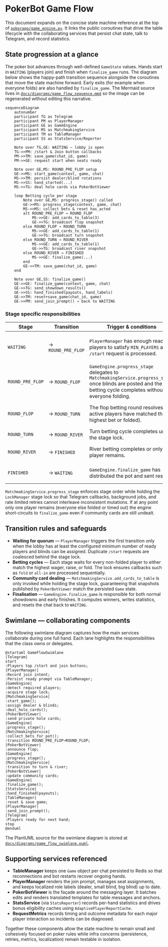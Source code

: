# PokerBot Game Flow

This document expands on the concise state machine reference at the top of
[`pokerapp/game_engine.py`](../pokerapp/game_engine.py). It links the public
coroutines that drive the table lifecycle with the collaborating services that
persist chat state, talk to Telegram, and record statistics.

## State progression at a glance

The poker bot advances through well-defined `GameState` values. Hands start in
`WAITING` (players join) and finish when `finalize_game` runs. The diagram below
shows the happy-path transition sequence alongside the coroutines that move the
state machine forward. Early exits (for example when everyone folds) are also
handled by `finalize_game`. The Mermaid source lives in
[`docs/diagrams/game_flow_sequence.mmd`](diagrams/game_flow_sequence.mmd) so the
image can be regenerated without editing this narrative.

```mermaid
sequenceDiagram
    autonumber
    participant TG as Telegram
    participant PM as PlayerManager
    participant GE as GameEngine
    participant MS as MatchmakingService
    participant TM as TableManager
    participant SS as StatsService/Reporter

    Note over TG,GE: WAITING — lobby is open
    TG->>PM: /start & Join button callbacks
    PM->>TM: save_game(chat_id, game)
    PM->>GE: request start when seats ready

    Note over GE,MS: ROUND_PRE_FLOP setup
    GE->>MS: start_game(context, game, chat)
    MS->>TM: persist dealer/blind rotations
    MS->>SS: hand_started(...)
    MS->>TG: deal hole cards via PokerBotViewer

    loop Betting cycle per stage
        Note over GE,MS: progress_stage() called
        GE->>MS: progress_stage(context, game, chat)
        MS->>MS: collect bets & reset has_acted
        alt ROUND_PRE_FLOP → ROUND_FLOP
            MS->>GE: add_cards_to_table(3)
            GE->>TG: broadcast flop snapshot
        else ROUND_FLOP → ROUND_TURN
            MS->>GE: add_cards_to_table(1)
            GE->>TG: broadcast turn snapshot
        else ROUND_TURN → ROUND_RIVER
            MS->>GE: add_cards_to_table(1)
            GE->>TG: broadcast river snapshot
        else ROUND_RIVER → FINISHED
            MS->>GE: finalize_game(...)
        end
        GE->>TM: save_game(chat_id, game)
    end

    Note over GE,SS: finalize_game()
    GE->>GE: finalize_game(context, game, chat)
    GE->>TG: send_showdown_results()
    GE->>SS: hand_finished(payouts, hand_labels)
    GE->>TM: reset+save_game(chat_id, game)
    GE->>PM: send_join_prompt() → back to WAITING
```

### Stage specific responsibilities

| Stage | Transition | Trigger & conditions | Key responsibilities |
| ----- | ---------- | ------------------- | ------------------- |
| `WAITING` | → `ROUND_PRE_FLOP` | `PlayerManager` has enough ready players to satisfy `MIN_PLAYERS` and a `/start` request is processed. | `PlayerManager.send_join_prompt` displays the CTA. `TableManager` keeps the pending game persisted so reconnections resume correctly. |
| `ROUND_PRE_FLOP` | → `ROUND_FLOP` | `GameEngine.progress_stage` delegates to `MatchmakingService.progress_stage` once blinds are posted and the betting cycle completes without everyone folding. | Dealer button rotation, blind posting, hole-card dealing, statistics start hooks, `RequestMetrics.start_cycle`. |
| `ROUND_FLOP` | → `ROUND_TURN` | The flop betting round resolves (all active players have matched the highest bet or folded). | Burn + deal three community cards, reset `has_acted` flags, notify viewers, persist table snapshot. |
| `ROUND_TURN` | → `ROUND_RIVER` | Turn betting cycle completes under the stage lock. | Deal the fourth card, refresh betting order, persist state. |
| `ROUND_RIVER` | → `FINISHED` | River betting completes or only one player remains. | Deal the final card, determine if betting continues or hand can be settled immediately. |
| `FINISHED` | → `WAITING` | `GameEngine.finalize_game` has distributed the pot and sent results. | Evaluate hands, distribute pot, emit statistics, clear anchors, prompt new hand. |

`MatchmakingService.progress_stage` enforces stage order while holding the
`LockManager` stage lock so that Telegram callbacks, background jobs, and rate
limited retries cannot interleave inconsistent mutations. If at any point only
one player remains (everyone else folded or timed out) the engine short-circuits
to `finalize_game` even if community cards are still undealt.

## Transition rules and safeguards

- **Waiting for quorum** — `PlayerManager` triggers the first transition only
  when the lobby has at least the configured minimum number of ready players and
  blinds can be assigned. Duplicate `/start` requests are coalesced behind the
  stage lock.
- **Betting cycles** — Each stage waits for every non-folded player to either
  match the highest wager, raise, or fold. The lock ensures callbacks such as
  `fold` or `all-in` are processed sequentially.
- **Community card dealing** — `MatchmakingService.add_cards_to_table` is only
  invoked while holding the stage lock, guaranteeing that snapshots published by
  `PokerBotViewer` match the persisted `Game` state.
- **Finalisation** — `GameEngine.finalize_game` is responsible for both normal
  showdowns and early finishes. It computes winners, writes statistics, and
  resets the chat back to `WAITING`.

## Swimlane — collaborating components

The following swimlane diagram captures how the main services collaborate during
one full hand. Each lane highlights the responsibilities that the class owns or
delegates.

```plantuml
@startuml GameFlowSwimlane
|Telegram|
start
:Players tap /start and join buttons;
|PlayerManager|
:Record join intent;
:Persist ready prompt via TableManager;
|GameEngine|
:detect required players;
:acquire stage lock;
|MatchmakingService|
:start_game();
:assign dealer & blinds;
:deal_hole_cards();
|PokerBotViewer|
:send private hole cards;
|GameEngine|
:progress_stage();
|MatchmakingService|
:collect_bets_for_pot();
:transition ROUND_PRE_FLOP→ROUND_FLOP;
|PokerBotViewer|
:announce flop;
|GameEngine|
:progress_stage();
|MatchmakingService|
:transition to turn & river;
|PokerBotViewer|
:update community cards;
|GameEngine|
:finalize_game();
|StatsService|
:hand_finished(payouts);
|TableManager|
:reset & save game;
|PlayerManager|
:send_join_prompt();
|Telegram|
:Players ready for next hand;
stop
@enduml
```

The PlantUML source for the swimlane diagram is stored at
[`docs/diagrams/game_flow_swimlane.puml`](diagrams/game_flow_swimlane.puml).

## Supporting services referenced

- **TableManager** keeps one `Game` object per chat persisted to Redis so that
  reconnections and bot restarts recover ongoing hands.
- **PlayerManager** renders the join prompt, manages seat assignments, and keeps
  localized role labels (dealer, small blind, big blind) up to date.
- **PokerBotViewer** is the façade around the messaging layer. It batches edits
  and renders translated templates for table messages and anchors.
- **StatsService** (via `StatsReporter`) records per-hand statistics and drives
  bonus eligibility caches using `AdaptivePlayerReportCache`.
- **RequestMetrics** records timing and outcome metadata for each major player
  interaction so incidents can be diagnosed.

Together these components allow the state machine to remain small and
cohesively focused on poker rules while infra concerns (persistence, retries,
metrics, localization) remain testable in isolation.
